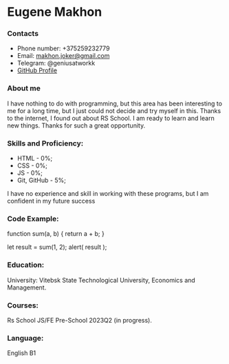 # Eugene Makhon

### Contacts
* Phone number: +375259232779
* Email: makhon.joker@gmail.com
* Telegram: @geniusatworkk
* [GitHub Profile](https://github.com/gorgeousmakhonas)
### About me
I have nothing to do with programming, but this area has been interesting to me for a long time, but I just could not decide and try myself in this. Thanks to the internet, I found out about RS School. I am ready to learn and learn new things. Thanks for such a great opportunity.

### Skills and Proficiency:
* HTML - 0%;
* CSS - 0%;
* JS - 0%;
* Git, GitHub - 5%;
  
I have no experience and skill in working with these programs, but I am confident in my future success

### Code Example:
function sum(a, b) {
  return a + b;
}

let result = sum(1, 2);
alert( result );
### Education:
University: Vitebsk State Technological University, Economics and Management.
### Courses: 
Rs School JS/FE Pre-School 2023Q2 (in progress).
### Language:
English B1
